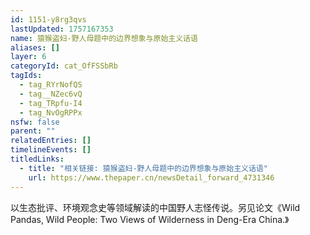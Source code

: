 ```yaml
---
id: 1151-y8rg3qvs
lastUpdated: 1757167353
name: 猿猴盗妇-野人母题中的边界想象与原始主义话语
aliases: []
layer: 6
categoryId: cat_OfFSSbRb
tagIds:
  - tag_RYrNofQS
  - tag__NZec6vQ
  - tag_TRpfu-I4
  - tag_NvOgRPPx
nsfw: false
parent: ""
relatedEntries: []
timelineEvents: []
titledLinks:
  - title: "相关链接: 猿猴盗妇-野人母题中的边界想象与原始主义话语"
    url: https://www.thepaper.cn/newsDetail_forward_4731346
---
```


以生态批评、环境观念史等领域解读的中国野人志怪传说。另见论文《Wild Pandas, Wild People: Two Views of Wilderness in Deng-Era China.》